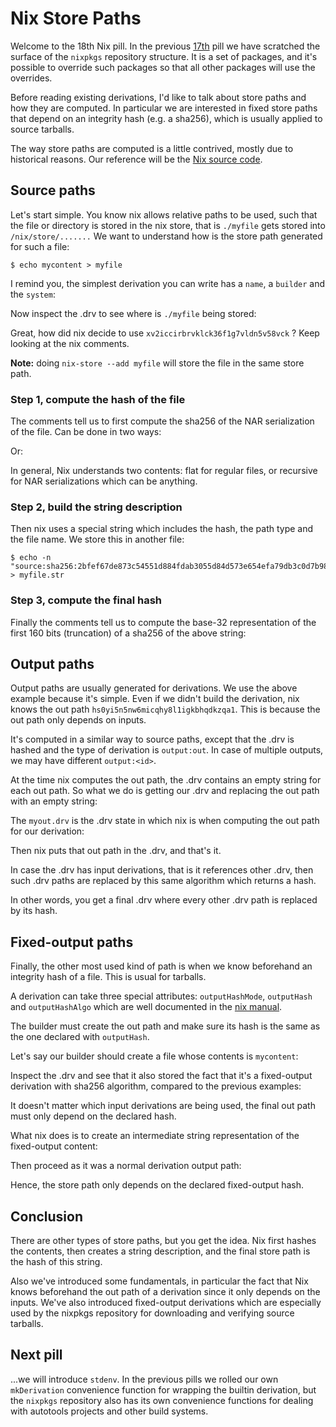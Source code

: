 # Nix Store Paths

Welcome to the 18th Nix pill. In the previous
[17th](#nixpkgs-overriding-packages) pill we have scratched the surface
of the `nixpkgs` repository structure. It is a set of packages, and it's
possible to override such packages so that all other packages will use
the overrides.

Before reading existing derivations, I'd like to talk about store paths
and how they are computed. In particular we are interested in fixed
store paths that depend on an integrity hash (e.g. a sha256), which is
usually applied to source tarballs.

The way store paths are computed is a little contrived, mostly due to
historical reasons. Our reference will be the [Nix source
code](https://github.com/NixOS/nix/blob/07f992a74b64f4376d5b415d0042babc924772f3/src/libstore/store-api.cc#L197).

## Source paths

Let's start simple. You know nix allows relative paths to be used, such
that the file or directory is stored in the nix store, that is
`./myfile` gets stored into `/nix/store/.......` We want to understand
how is the store path generated for such a file:

    $ echo mycontent > myfile

I remind you, the simplest derivation you can write has a `name`, a
`builder` and the `system`:

Now inspect the .drv to see where is `./myfile` being stored:

Great, how did nix decide to use `xv2iccirbrvklck36f1g7vldn5v58vck` ?
Keep looking at the nix comments.

**Note:** doing `nix-store --add myfile` will store the file in the same
store path.

### Step 1, compute the hash of the file

The comments tell us to first compute the sha256 of the NAR
serialization of the file. Can be done in two ways:

Or:

In general, Nix understands two contents: flat for regular files, or
recursive for NAR serializations which can be anything.

### Step 2, build the string description

Then nix uses a special string which includes the hash, the path type
and the file name. We store this in another file:

    $ echo -n "source:sha256:2bfef67de873c54551d884fdab3055d84d573e654efa79db3c0d7b98883f9ee3:/nix/store:myfile" > myfile.str

### Step 3, compute the final hash

Finally the comments tell us to compute the base-32 representation of
the first 160 bits (truncation) of a sha256 of the above string:

## Output paths

Output paths are usually generated for derivations. We use the above
example because it's simple. Even if we didn't build the derivation, nix
knows the out path `hs0yi5n5nw6micqhy8l1igkbhqdkzqa1`. This is because
the out path only depends on inputs.

It's computed in a similar way to source paths, except that the .drv is
hashed and the type of derivation is `output:out`. In case of multiple
outputs, we may have different `output:<id>`.

At the time nix computes the out path, the .drv contains an empty string
for each out path. So what we do is getting our .drv and replacing the
out path with an empty string:

The `myout.drv` is the .drv state in which nix is when computing the out
path for our derivation:

Then nix puts that out path in the .drv, and that's it.

In case the .drv has input derivations, that is it references other
.drv, then such .drv paths are replaced by this same algorithm which
returns a hash.

In other words, you get a final .drv where every other .drv path is
replaced by its hash.

## Fixed-output paths

Finally, the other most used kind of path is when we know beforehand an
integrity hash of a file. This is usual for tarballs.

A derivation can take three special attributes: `outputHashMode`,
`outputHash` and `outputHashAlgo` which are well documented in the [nix
manual](https://nixos.org/nix/manual/#sec-advanced-attributes).

The builder must create the out path and make sure its hash is the same
as the one declared with `outputHash`.

Let's say our builder should create a file whose contents is
`mycontent`:

Inspect the .drv and see that it also stored the fact that it's a
fixed-output derivation with sha256 algorithm, compared to the previous
examples:

It doesn't matter which input derivations are being used, the final out
path must only depend on the declared hash.

What nix does is to create an intermediate string representation of the
fixed-output content:

Then proceed as it was a normal derivation output path:

Hence, the store path only depends on the declared fixed-output hash.

## Conclusion

There are other types of store paths, but you get the idea. Nix first
hashes the contents, then creates a string description, and the final
store path is the hash of this string.

Also we've introduced some fundamentals, in particular the fact that Nix
knows beforehand the out path of a derivation since it only depends on
the inputs. We've also introduced fixed-output derivations which are
especially used by the nixpkgs repository for downloading and verifying
source tarballs.

## Next pill

...we will introduce `stdenv`. In the previous pills we rolled our own
`mkDerivation` convenience function for wrapping the builtin derivation,
but the `nixpkgs` repository also has its own convenience functions for
dealing with autotools projects and other build systems.
